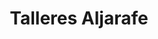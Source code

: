 ---
title: "Talleres Aljarafe"
url: /mairena-del-aljarafe/talleres-aljarafe/
shop: reparación de automóviles
---